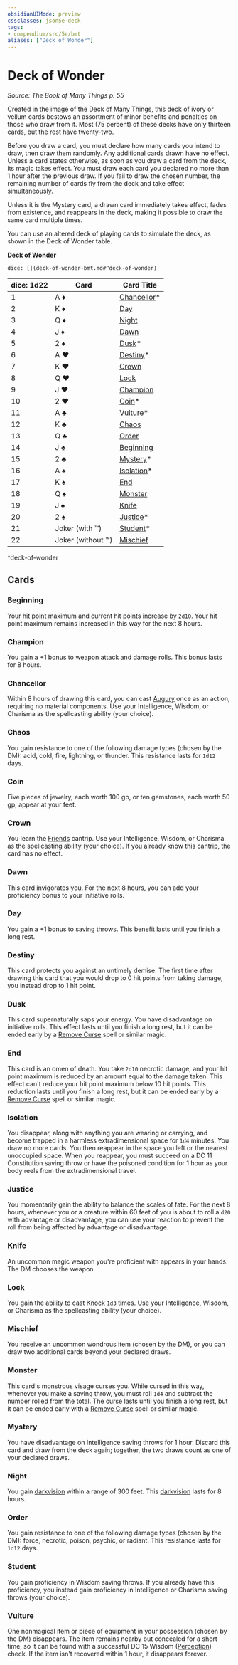 ```yaml
---
obsidianUIMode: preview
cssclasses: json5e-deck
tags:
- compendium/src/5e/bmt
aliases: ["Deck of Wonder"]
---
```

# Deck of Wonder
*Source: The Book of Many Things p. 55*  

Created in the image of the Deck of Many Things, this deck of ivory or vellum cards bestows an assortment of minor benefits and penalties on those who draw from it. Most (75 percent) of these decks have only thirteen cards, but the rest have twenty-two.

Before you draw a card, you must declare how many cards you intend to draw, then draw them randomly. Any additional cards drawn have no effect. Unless a card states otherwise, as soon as you draw a card from the deck, its magic takes effect. You must draw each card you declared no more than 1 hour after the previous draw. If you fail to draw the chosen number, the remaining number of cards fly from the deck and take effect simultaneously.

Unless it is the Mystery card, a drawn card immediately takes effect, fades from existence, and reappears in the deck, making it possible to draw the same card multiple times.

You can use an altered deck of playing cards to simulate the deck, as shown in the Deck of Wonder table.

**Deck of Wonder**

`dice: [](deck-of-wonder-bmt.md#^deck-of-wonder)`

| dice: 1d22 | Card | Card Title |
|------------|------|------------|
| 1 | A ♦ | [Chancellor](5E2014官方资源/decks/deck-of-wonder-bmt.md#Chancellor)* |
| 2 | K ♦ | [Day](5E2014官方资源/decks/deck-of-wonder-bmt.md#Day) |
| 3 | Q ♦ | [Night](5E2014官方资源/decks/deck-of-wonder-bmt.md#Night) |
| 4 | J ♦ | [Dawn](5E2014官方资源/decks/deck-of-wonder-bmt.md#Dawn) |
| 5 | 2 ♦ | [Dusk](5E2014官方资源/decks/deck-of-wonder-bmt.md#Dusk)* |
| 6 | A ♥ | [Destiny](5E2014官方资源/decks/deck-of-wonder-bmt.md#Destiny)* |
| 7 | K ♥ | [Crown](5E2014官方资源/decks/deck-of-wonder-bmt.md#Crown) |
| 8 | Q ♥ | [Lock](5E2014官方资源/decks/deck-of-wonder-bmt.md#Lock) |
| 9 | J ♥ | [Champion](5E2014官方资源/decks/deck-of-wonder-bmt.md#Champion) |
| 10 | 2 ♥ | [Coin](5E2014官方资源/decks/deck-of-wonder-bmt.md#Coin)* |
| 11 | A ♣ | [Vulture](5E2014官方资源/decks/deck-of-wonder-bmt.md#Vulture)* |
| 12 | K ♣ | [Chaos](5E2014官方资源/decks/deck-of-wonder-bmt.md#Chaos) |
| 13 | Q ♣ | [Order](5E2014官方资源/decks/deck-of-wonder-bmt.md#Order) |
| 14 | J ♣ | [Beginning](5E2014官方资源/decks/deck-of-wonder-bmt.md#Beginning) |
| 15 | 2 ♣ | [Mystery](5E2014官方资源/decks/deck-of-wonder-bmt.md#Mystery)* |
| 16 | A ♠ | [Isolation](5E2014官方资源/decks/deck-of-wonder-bmt.md#Isolation)* |
| 17 | K ♠ | [End](5E2014官方资源/decks/deck-of-wonder-bmt.md#End) |
| 18 | Q ♠ | [Monster](5E2014官方资源/decks/deck-of-wonder-bmt.md#Monster) |
| 19 | J ♠ | [Knife](5E2014官方资源/decks/deck-of-wonder-bmt.md#Knife) |
| 20 | 2 ♠ | [Justice](5E2014官方资源/decks/deck-of-wonder-bmt.md#Justice)* |
| 21 | Joker (with ™) | [Student](5E2014官方资源/decks/deck-of-wonder-bmt.md#Student)* |
| 22 | Joker (without ™) | [Mischief](5E2014官方资源/decks/deck-of-wonder-bmt.md#Mischief) |
^deck-of-wonder

## Cards

### Beginning
Your hit point maximum and current hit points increase by `2d10`. Your hit point maximum remains increased in this way for the next 8 hours.

### Champion
You gain a +1 bonus to weapon attack and damage rolls. This bonus lasts for 8 hours.

### Chancellor
Within 8 hours of drawing this card, you can cast [Augury](5E2014官方资源/spells/augury.md) once as an action, requiring no material components. Use your Intelligence, Wisdom, or Charisma as the spellcasting ability (your choice).

### Chaos
You gain resistance to one of the following damage types (chosen by the DM): acid, cold, fire, lightning, or thunder. This resistance lasts for `1d12` days.

### Coin
Five pieces of jewelry, each worth 100 gp, or ten gemstones, each worth 50 gp, appear at your feet.

### Crown
You learn the [Friends](5E2014官方资源/spells/friends.md) cantrip. Use your Intelligence, Wisdom, or Charisma as the spellcasting ability (your choice). If you already know this cantrip, the card has no effect.

### Dawn
This card invigorates you. For the next 8 hours, you can add your proficiency bonus to your initiative rolls.

### Day
You gain a +1 bonus to saving throws. This benefit lasts until you finish a long rest.

### Destiny
This card protects you against an untimely demise. The first time after drawing this card that you would drop to 0 hit points from taking damage, you instead drop to 1 hit point.

### Dusk
This card supernaturally saps your energy. You have disadvantage on initiative rolls. This effect lasts until you finish a long rest, but it can be ended early by a [Remove Curse](5E2014官方资源/spells/remove-curse.md) spell or similar magic.

### End
This card is an omen of death. You take `2d10` necrotic damage, and your hit point maximum is reduced by an amount equal to the damage taken. This effect can't reduce your hit point maximum below 10 hit points. This reduction lasts until you finish a long rest, but it can be ended early by a [Remove Curse](5E2014官方资源/spells/remove-curse.md) spell or similar magic.

### Isolation
You disappear, along with anything you are wearing or carrying, and become trapped in a harmless extradimensional space for `1d4` minutes. You draw no more cards. You then reappear in the space you left or the nearest unoccupied space. When you reappear, you must succeed on a DC 11 Constitution saving throw or have the poisoned condition for 1 hour as your body reels from the extradimensional travel.

### Justice
You momentarily gain the ability to balance the scales of fate. For the next 8 hours, whenever you or a creature within 60 feet of you is about to roll a `d20` with advantage or disadvantage, you can use your reaction to prevent the roll from being affected by advantage or disadvantage.

### Knife
An uncommon magic weapon you're proficient with appears in your hands. The DM chooses the weapon.

### Lock
You gain the ability to cast [Knock](5E2014官方资源/spells/knock.md) `1d3` times. Use your Intelligence, Wisdom, or Charisma as the spellcasting ability (your choice).

### Mischief
You receive an uncommon wondrous item (chosen by the DM), or you can draw two additional cards beyond your declared draws.

### Monster
This card's monstrous visage curses you. While cursed in this way, whenever you make a saving throw, you must roll `1d4` and subtract the number rolled from the total. The curse lasts until you finish a long rest, but it can be ended early with a [Remove Curse](5E2014官方资源/spells/remove-curse.md) spell or similar magic.

### Mystery
You have disadvantage on Intelligence saving throws for 1 hour. Discard this card and draw from the deck again; together, the two draws count as one of your declared draws.

### Night
You gain [darkvision](5E2014官方资源/规则/senses.md#darkvision) within a range of 300 feet. This [darkvision](5E2014官方资源/规则/senses.md#darkvision) lasts for 8 hours.

### Order
You gain resistance to one of the following damage types (chosen by the DM): force, necrotic, poison, psychic, or radiant. This resistance lasts for `1d12` days.

### Student
You gain proficiency in Wisdom saving throws. If you already have this proficiency, you instead gain proficiency in Intelligence or Charisma saving throws (your choice).

### Vulture
One nonmagical item or piece of equipment in your possession (chosen by the DM) disappears. The item remains nearby but concealed for a short time, so it can be found with a successful DC 15 Wisdom ([Perception](5E2014官方资源/规则/skills.md#Perception)) check. If the item isn't recovered within 1 hour, it disappears forever.